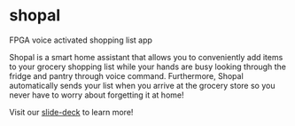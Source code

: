 # shopal
FPGA voice activated shopping list app

Shopal is a smart home assistant that allows you to conveniently add items to your grocery shopping list while your hands are busy looking through the fridge and pantry through voice command. Furthermore, Shopal automatically sends your list when you arrive at the grocery store so you never have to worry about forgetting it at home!

Visit our [slide-deck](https://docs.google.com/presentation/d/1OgMnZY4n8RsCMQvr6pjR0PeUlbZoqBsDoqIro5BL0w0/edit?usp=sharing) to learn more!
